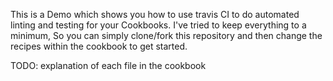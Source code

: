 This is a Demo which shows you how to use travis CI to do automated linting and
testing for your Cookbooks. I've tried to keep everything to a minimum, So you
can simply clone/fork this repository and then change the recipes within the
cookbook to get started.

TODO: explanation of each file in the cookbook
